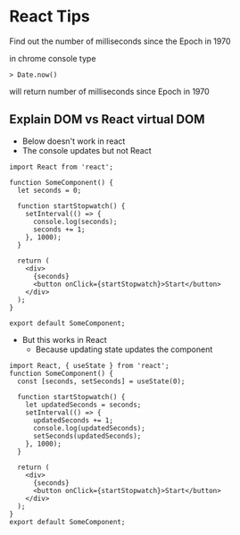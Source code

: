# React Tips

Find out the number of milliseconds since the Epoch in 1970

in chrome console type

```
> Date.now()
```

will return number of milliseconds since Epoch in 1970

## Explain DOM vs React virtual DOM
* Below doesn't work in react
* The console updates but not React

```
import React from 'react';

function SomeComponent() {
  let seconds = 0;

  function startStopwatch() {
    setInterval(() => {
      console.log(seconds);
      seconds += 1;
    }, 1000);
  }

  return (
    <div>
      {seconds}
      <button onClick={startStopwatch}>Start</button>
    </div>
  );
}

export default SomeComponent;
```

* But this works in React
    - Because updating state updates the component

```
import React, { useState } from 'react';
function SomeComponent() {
  const [seconds, setSeconds] = useState(0);

  function startStopwatch() {
    let updatedSeconds = seconds;
    setInterval(() => {
      updatedSeconds += 1;
      console.log(updatedSeconds);
      setSeconds(updatedSeconds);
    }, 1000);
  }

  return (
    <div>
      {seconds}
      <button onClick={startStopwatch}>Start</button>
    </div>
  );
}
export default SomeComponent;
```



